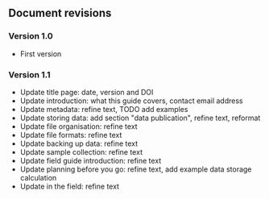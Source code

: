 
## Document revisions

### Version 1.0

* First version

### Version 1.1

* Update title page: date, version and DOI
* Update introduction: what this guide covers, contact email address
* Update metadata: refine text, TODO add examples
* Update storing data: add section "data publication", refine text, reformat
* Update file organisation: refine text
* Update file formats: refine text
* Update backing up data: refine text
* Update sample collection: refine text
* Update field guide introduction: refine text
* Update planning before you go: refine text, add example data storage calculation
* Update in the field: refine text